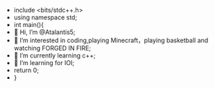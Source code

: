 - include <bits/stdc++.h>
- using namespace std;
- int main(){
- 👋 Hi, I’m @Atalantis5;
- 👀 I’m interested in coding,playing Minecraft，playing basketball and watching FORGED IN FIRE;
- 🌱 I’m currently learning c++;
- 💞️ I’m learning for IOI;
- return 0;
- }

